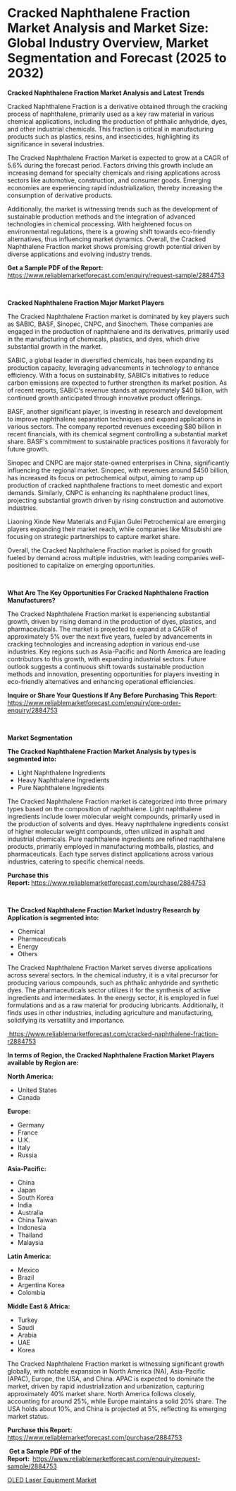 <p><h1>Cracked Naphthalene Fraction Market Analysis and Market Size: Global Industry Overview, Market Segmentation and Forecast (2025 to 2032)</h1></p><p><strong>Cracked Naphthalene Fraction Market Analysis and Latest Trends</strong></p>
<p><p>Cracked Naphthalene Fraction is a derivative obtained through the cracking process of naphthalene, primarily used as a key raw material in various chemical applications, including the production of phthalic anhydride, dyes, and other industrial chemicals. This fraction is critical in manufacturing products such as plastics, resins, and insecticides, highlighting its significance in several industries.</p><p>The Cracked Naphthalene Fraction Market is expected to grow at a CAGR of 5.6% during the forecast period. Factors driving this growth include an increasing demand for specialty chemicals and rising applications across sectors like automotive, construction, and consumer goods. Emerging economies are experiencing rapid industrialization, thereby increasing the consumption of derivative products. </p><p>Additionally, the market is witnessing trends such as the development of sustainable production methods and the integration of advanced technologies in chemical processing. With heightened focus on environmental regulations, there is a growing shift towards eco-friendly alternatives, thus influencing market dynamics. Overall, the Cracked Naphthalene Fraction market shows promising growth potential driven by diverse applications and evolving industry trends.</p></p>
<p><strong>Get a Sample PDF of the Report:&nbsp;</strong> <a href="https://www.reliablemarketforecast.com/enquiry/request-sample/2884753?utm_campaign=2886&utm_medium=2&utm_source=Github&utm_content=ia&utm_term=13032025&utm_id=cracked-naphthalene-fraction">https://www.reliablemarketforecast.com/enquiry/request-sample/2884753</a></p>
<p>&nbsp;</p>
<p><strong>Cracked Naphthalene Fraction Major Market Players</strong></p>
<p><p>The Cracked Naphthalene Fraction market is dominated by key players such as SABIC, BASF, Sinopec, CNPC, and Sinochem. These companies are engaged in the production of naphthalene and its derivatives, primarily used in the manufacturing of chemicals, plastics, and dyes, which drive substantial growth in the market.</p><p>SABIC, a global leader in diversified chemicals, has been expanding its production capacity, leveraging advancements in technology to enhance efficiency. With a focus on sustainability, SABIC’s initiatives to reduce carbon emissions are expected to further strengthen its market position. As of recent reports, SABIC's revenue stands at approximately $40 billion, with continued growth anticipated through innovative product offerings.</p><p>BASF, another significant player, is investing in research and development to improve naphthalene separation techniques and expand applications in various sectors. The company reported revenues exceeding $80 billion in recent financials, with its chemical segment controlling a substantial market share. BASF's commitment to sustainable practices positions it favorably for future growth.</p><p>Sinopec and CNPC are major state-owned enterprises in China, significantly influencing the regional market. Sinopec, with revenues around $450 billion, has increased its focus on petrochemical output, aiming to ramp up production of cracked naphthalene fractions to meet domestic and export demands. Similarly, CNPC is enhancing its naphthalene product lines, projecting substantial growth driven by rising construction and automotive industries.</p><p>Liaoning Xinde New Materials and Fujian Gulei Petrochemical are emerging players expanding their market reach, while companies like Mitsubishi are focusing on strategic partnerships to capture market share.</p><p>Overall, the Cracked Naphthalene Fraction market is poised for growth fueled by demand across multiple industries, with leading companies well-positioned to capitalize on emerging opportunities.</p></p>
<p>&nbsp;</p>
<p><strong>What Are The Key Opportunities For Cracked Naphthalene Fraction Manufacturers?</strong></p>
<p><p>The Cracked Naphthalene Fraction market is experiencing substantial growth, driven by rising demand in the production of dyes, plastics, and pharmaceuticals. The market is projected to expand at a CAGR of approximately 5% over the next five years, fueled by advancements in cracking technologies and increasing adoption in various end-use industries. Key regions such as Asia-Pacific and North America are leading contributors to this growth, with expanding industrial sectors. Future outlook suggests a continuous shift towards sustainable production methods and innovation, presenting opportunities for players investing in eco-friendly alternatives and enhancing operational efficiencies.</p></p>
<p><strong>Inquire or Share Your Questions If Any Before Purchasing This Report:</strong> <a href="https://www.reliablemarketforecast.com/enquiry/pre-order-enquiry/2884753?utm_campaign=2886&utm_medium=2&utm_source=Github&utm_content=ia&utm_term=13032025&utm_id=cracked-naphthalene-fraction">https://www.reliablemarketforecast.com/enquiry/pre-order-enquiry/2884753</a></p>
<p>&nbsp;</p>
<p><strong>Market Segmentation</strong></p>
<p><strong>The Cracked Naphthalene Fraction Market Analysis by types is segmented into:</strong></p>
<p><ul><li>Light Naphthalene Ingredients</li><li>Heavy Naphthalene Ingredients</li><li>Pure Naphthalene Ingredients</li></ul></p>
<p><p>The Cracked Naphthalene Fraction market is categorized into three primary types based on the composition of naphthalene. Light naphthalene ingredients include lower molecular weight compounds, primarily used in the production of solvents and dyes. Heavy naphthalene ingredients consist of higher molecular weight compounds, often utilized in asphalt and industrial chemicals. Pure naphthalene ingredients are refined naphthalene products, primarily employed in manufacturing mothballs, plastics, and pharmaceuticals. Each type serves distinct applications across various industries, catering to specific chemical needs.</p></p>
<p><strong>Purchase this Report:&nbsp;</strong><a href="https://www.reliablemarketforecast.com/purchase/2884753?utm_campaign=2886&utm_medium=2&utm_source=Github&utm_content=ia&utm_term=13032025&utm_id=cracked-naphthalene-fraction">https://www.reliablemarketforecast.com/purchase/2884753</a></p>
<p>&nbsp;</p>
<p><strong>The Cracked Naphthalene Fraction Market Industry Research by Application is segmented into:</strong></p>
<p><ul><li>Chemical</li><li>Pharmaceuticals</li><li>Energy</li><li>Others</li></ul></p>
<p><p>The Cracked Naphthalene Fraction Market serves diverse applications across several sectors. In the chemical industry, it is a vital precursor for producing various compounds, such as phthalic anhydride and synthetic dyes. The pharmaceuticals sector utilizes it for the synthesis of active ingredients and intermediates. In the energy sector, it is employed in fuel formulations and as a raw material for producing lubricants. Additionally, it finds uses in other industries, including agriculture and manufacturing, solidifying its versatility and importance.</p></p>
<p><a href="https://www.reliablemarketforecast.com/cracked-naphthalene-fraction-r2884753?utm_campaign=2886&utm_medium=2&utm_source=Github&utm_content=ia&utm_term=13032025&utm_id=cracked-naphthalene-fraction">&nbsp;https://www.reliablemarketforecast.com/cracked-naphthalene-fraction-r2884753</a></p>
<p><strong>In terms of Region, the Cracked Naphthalene Fraction Market Players available by Region are:</strong></p>
<p>
    <p> <strong> North America: </strong>
        <ul>
            <li>United States</li>
            <li>Canada</li>
        </ul>
        </p> 
    <p> <strong> Europe: </strong>
        <ul>
            <li>Germany</li>
            <li>France</li>
            <li>U.K.</li>
            <li>Italy</li>
            <li>Russia</li>
        </ul>
        </p> 
    <p> <strong> Asia-Pacific: </strong>
        <ul>
            <li>China</li>
            <li>Japan</li>
            <li>South Korea</li>
            <li>India</li>
            <li>Australia</li>
            <li>China Taiwan</li>
            <li>Indonesia</li>
            <li>Thailand</li>
            <li>Malaysia</li>
        </ul>
        </p> 
    <p> <strong> Latin America: </strong>
        <ul>
            <li>Mexico</li>
            <li>Brazil</li>
            <li>Argentina Korea</li>
            <li>Colombia</li>
        </ul>
        </p> 
    <p> <strong> Middle East & Africa: </strong>
        <ul>
            <li>Turkey</li>
            <li>Saudi</li>
            <li>Arabia</li>
            <li>UAE</li>
            <li>Korea</li>
        </ul>
    </p>
    </p>
<p><p>The Cracked Naphthalene Fraction market is witnessing significant growth globally, with notable expansion in North America (NA), Asia-Pacific (APAC), Europe, the USA, and China. APAC is expected to dominate the market, driven by rapid industrialization and urbanization, capturing approximately 40% market share. North America follows closely, accounting for around 25%, while Europe maintains a solid 20% share. The USA holds about 10%, and China is projected at 5%, reflecting its emerging market status.</p></p>
<p><strong>Purchase this Report: </strong><a href="https://www.reliablemarketforecast.com/purchase/2884753?utm_campaign=2886&utm_medium=2&utm_source=Github&utm_content=ia&utm_term=13032025&utm_id=cracked-naphthalene-fraction">https://www.reliablemarketforecast.com/purchase/2884753</a></p>
<p>&nbsp;<strong>Get a Sample PDF of the Report:&nbsp;&nbsp;</strong><a href="https://www.reliablemarketforecast.com/enquiry/request-sample/2884753?utm_campaign=2886&utm_medium=2&utm_source=Github&utm_content=ia&utm_term=13032025&utm_id=cracked-naphthalene-fraction">https://www.reliablemarketforecast.com/enquiry/request-sample/2884753</a></p>
<p><strong></strong></p>
<p><p><a href="https://github.com/abuugjetaj/Market-Research-Report-List-1/blob/main/oled-laser-equipment-market.md?utm_campaign=2886&utm_medium=2&utm_source=Github&utm_content=ia&utm_term=13032025&utm_id=cracked-naphthalene-fraction">OLED Laser Equipment Market</a></p></p>